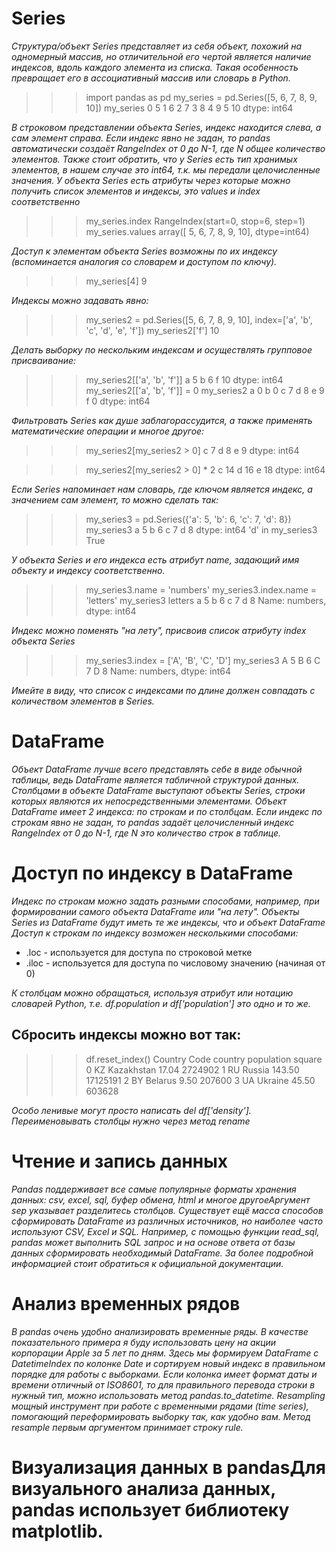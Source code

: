 # Series 

*Структура/объект Series представляет из себя объект, похожий на одномерный массив, но отличительной его чертой является наличие индексов, вдоль каждого элемента из списка. Такая особенность превращает его в ассоциативный массив или словарь в Python.*
 >>> import pandas as pd
>>> my_series = pd.Series([5, 6, 7, 8, 9, 10])
>>> my_series
0     5
1     6
2     7
3     8
4     9
5    10
dtype: int64
>>> 
*В строковом представлении объекта Series, индекс находится слева, а сам элемент справа. Если индекс явно не задан, то pandas автоматически создаёт RangeIndex от 0 до N-1, где N общее количество элементов. Также стоит обратить, что у Series есть тип хранимых элементов, в нашем случае это int64, т.к. мы передали целочисленные значения.
У объекта Series есть атрибуты через которые можно получить список элементов и индексы, это values и index соответственно*
>>> my_series.index
RangeIndex(start=0, stop=6, step=1)
>>> my_series.values
array([ 5,  6,  7,  8,  9, 10], dtype=int64) 

*Доступ к элементам объекта Series возможны по их индексу (вспоминается аналогия со словарем и доступом по ключу).*

>>> my_series[4]
9

*Индексы можно задавать явно:*

>>> my_series2 = pd.Series([5, 6, 7, 8, 9, 10], index=['a', 'b', 'c', 'd', 'e', 'f'])
>>> my_series2['f']
10

*Делать выборку по нескольким индексам и осуществлять групповое присваивание:*

>>> my_series2[['a', 'b', 'f']]
a     5
b     6
f    10
dtype: int64
>>> my_series2[['a', 'b', 'f']] = 0
>>> my_series2
a    0
b    0
c    7
d    8
e    9
f    0
dtype: int64

*Фильтровать Series как душе заблагорассудится, а также применять математические операции и многое другое:*

>>> my_series2[my_series2 > 0]
c    7
d    8
e    9
dtype: int64

>>> my_series2[my_series2 > 0] * 2
c    14
d    16
e    18
dtype: int64

*Если Series напоминает нам словарь, где ключом является индекс, а значением сам элемент, то можно сделать так:*

>>> my_series3 = pd.Series({'a': 5, 'b': 6, 'c': 7, 'd': 8})
>>> my_series3
a    5
b    6
c    7
d    8
dtype: int64
>>> 'd' in my_series3
True

*У объекта Series и его индекса есть атрибут name, задающий имя объекту и индексу соответственно.*

>>> my_series3.name = 'numbers'
>>> my_series3.index.name = 'letters'
>>> my_series3
letters
a    5
b    6
c    7
d    8
Name: numbers, dtype: int64

*Индекс можно поменять "на лету", присвоив список атрибуту index объекта Series*

>>> my_series3.index = ['A', 'B', 'C', 'D']
>>> my_series3
A    5
B    6
C    7
D    8
Name: numbers, dtype: int64

*Имейте в виду, что список с индексами по длине должен совпадать с количеством элементов в Series.*

# DataFrame

*Объект DataFrame лучше всего представлять себе в виде обычной таблицы, ведь DataFrame является табличной структурой данных. Столбцами в объекте DataFrame выступают объекты Series, строки которых являются их непосредственными элементами.
Объект DataFrame имеет 2 индекса: по строкам и по столбцам. Если индекс по строкам явно не задан, то pandas задаёт целочисленный индекс RangeIndex от 0 до N-1, где N это количество строк в таблице.*

# Доступ по индексу в DataFrame

*Индекс по строкам можно задать разными способами, например, при формировании самого объекта DataFrame или "на лету". 
Объекты Series из DataFrame будут иметь те же индексы, что и объект DataFrame
Доступ к строкам по индексу возможен несколькими способами:*

- .loc - используется для доступа по строковой метке
- .iloc - используется для доступа по числовому значению (начиная от 0)

*К столбцам можно обращаться, используя атрибут или нотацию словарей Python, т.е. df.population и df['population'] это одно и то же.*

## Сбросить индексы можно вот так:

>>> df.reset_index()
  Country Code     country  population    square
0           KZ  Kazakhstan       17.04   2724902
1           RU      Russia      143.50  17125191
2           BY     Belarus        9.50    207600
3           UA     Ukraine       45.50    603628

*Особо ленивые могут просто написать del df['density'].
Переименовывать столбцы нужно через метод rename*

# Чтение и запись данных

*Pandas поддерживает все самые популярные форматы
хранения данных: csv, excel, sql, буфер обмена, html и многое другоеАргумент sep указывает разделитесь столбцов. Существует ещё масса способов сформировать DataFrame из различных источников, но наиболее часто используют CSV, Excel и SQL. Например, с помощью функции read_sql, pandas может выполнить SQL запрос и на основе ответа от базы данных сформировать необходимый DataFrame. За более подробной информацией стоит обратиться к официальной документации.*
# Анализ временных рядов
*В pandas очень удобно анализировать временные ряды. В качестве показательного примера я буду использовать цену на акции корпорации Apple за 5 лет по дням.* 
*Здесь мы формируем DataFrame с DatetimeIndex по колонке Date и сортируем новый индекс в правильном порядке для работы с выборками. Если колонка имеет формат даты и времени отличный от ISO8601, то для правильного перевода строки в нужный тип, можно использовать метод pandas.to_datetime.*
*Resampling мощный инструмент при работе с временными рядами (time series), помогающий переформировать выборку так, как удобно вам. Метод resample первым аргументом принимает строку rule.*
# Визуализация данных в pandasДля визуального анализа данных, pandas использует библиотеку matplotlib.
